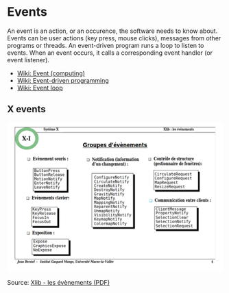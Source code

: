 # Events

An event is an action, or an occurence, the software needs to know about. Events can be user actions (key press, mouse clicks), messages from other programs or threads. An event-driven program runs a loop to listen to events. When an event occurs, it calls a corresponding event handler (or event listener).

- [Wiki: Event (computing)](https://en.wikipedia.org/wiki/Event_(computing))
- [Wiki: Event-driven programming](https://en.wikipedia.org/wiki/Event-driven_programming)
- [Wiki: Event loop](https://en.wikipedia.org/wiki/Event_loop)

## X events

<p align="center">
  <img src="assets/jeanberstel-events.png" alt="jeanberstel-events" />
</p>

Source: [Xlib - les évènements (PDF)](http://www-igm.univ-mlv.fr/~berstel/Cours/Xlib/13-Evenements.pdf)
